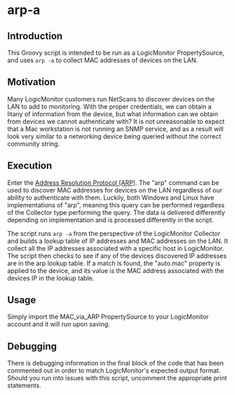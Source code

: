 # arp-a
## Introduction
This Groovy script is intended to be run as a LogicMonitor PropertySource, and uses `arp -a` to collect MAC addresses of devices on the LAN.

## Motivation
Many LogicMonitor customers run NetScans to discover devices on the LAN to add to monitoring.  With the proper credentials, we can obtain a litany of information from the device, but what information can we obtain from devices we cannot authenticate with?  It is not unreasonable to expect that a Mac workstation is not running an SNMP service, and as a result will look very similar to a networking device being queried without the correct community string.

## Execution
Enter the [Address Resolution Protocol (ARP)](https://www.cellstream.com/reference-reading/tipsandtricks/219-what-is-the-arp-command-and-how-can-i-use-it).  The "arp" command can be used to discover MAC addresses for devices on the LAN regardless of our ability to authenticate with them.  Luckily, both Windows and Linux have implementations of "arp", meaning this query can be performed regardless of the Collector type performing the query.  The data is delivered differently depending on implementation and is processed differently in the script.

The script runs `arp -a` from the perspective of the LogicMonitor Collector and builds a lookup table of IP addresses and MAC addresses on the LAN.  It collect all the IP addresses associated with a specific host in LogicMonitor.  The script then checks to see if any of the devices discovered IP addresses are in the arp lookup table.  If a match is found, the "auto.mac" property is applied to the device, and its value is the MAC address associated with the devices IP in the lookup table.

## Usage
Simply import the MAC_via_ARP PropertySource to your LogicMonitor account and it will run upon saving.

## Debugging
There is debugging information in the final block of the code that has been commented out in order to match LogicMonitor's expected output format.  Should you run into issues with this script, uncomment the appropriate print statements.